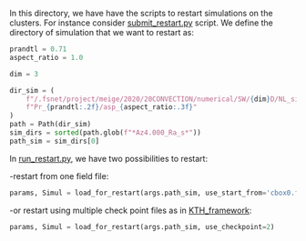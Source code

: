 In this directory, we have have the scripts to restart simulations on the clusters. For instance consider [submit_restart.py](https://github.com/snek5000/snek5000-cbox/blob/main/doc/examples/nonlinear_restart/submit_restart.py) script. We define the directory of simulation that we want to restart as:

```python
prandtl = 0.71
aspect_ratio = 1.0

dim = 3

dir_sim = (
    f"/.fsnet/project/meige/2020/20CONVECTION/numerical/SW/{dim}D/NL_sim/"
    f"Pr_{prandtl:.2f}/asp_{aspect_ratio:.3f}"
)
path = Path(dir_sim)
sim_dirs = sorted(path.glob(f"*Az4.000_Ra_s*"))
path_sim = sim_dirs[0]
```

In [run_restart.py](https://github.com/snek5000/snek5000-cbox/blob/main/doc/examples/nonlinear_restart/run_restart.py), we have two possibilities to restart:

-restart from one field file:

```python
params, Simul = load_for_restart(args.path_sim, use_start_from='cbox0.f00018')
```
-or restart using multiple check point files as in [KTH_framework](https://kth-nek5000.github.io/KTH_Framework/group__chkpoint.html):

```python
params, Simul = load_for_restart(args.path_sim, use_checkpoint=2)
```
